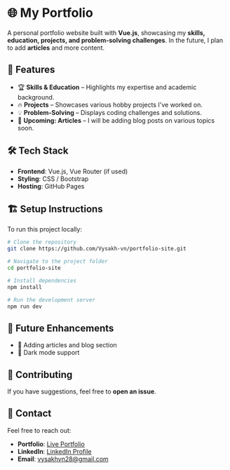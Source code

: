 # 🌐 My Portfolio  

A personal portfolio website built with **Vue.js**, showcasing my **skills, education, projects, and problem-solving challenges**. In the future, I plan to add **articles** and more content.  

## 🚀 Features  
- 🏆 **Skills & Education** – Highlights my expertise and academic background.  
- 🔥 **Projects** – Showcases various hobby projects I've worked on.  
- 💡 **Problem-Solving** – Displays coding challenges and solutions.  
- 📝 **Upcoming: Articles** – I will be adding blog posts on various topics soon.  

## 🛠️ Tech Stack  
- **Frontend**: Vue.js, Vue Router (if used)  
- **Styling**: CSS / Bootstrap
- **Hosting**: GitHub Pages  

## 🏗️ Setup Instructions  
To run this project locally:  

```bash
# Clone the repository
git clone https://github.com/Vysakh-vn/portfolio-site.git

# Navigate to the project folder
cd portfolio-site

# Install dependencies
npm install

# Run the development server
npm run dev
```

## 🔮 Future Enhancements  
- 📝 Adding articles and blog section  
- 🌙 Dark mode support  

## 🎯 Contributing  
If you have suggestions, feel free to **open an issue**.

## 📧 Contact  
Feel free to reach out:  
- **Portfolio**: [Live Portfolio](https://vysakh-vn.github.io/portfolio-site/)  
- **LinkedIn**: [LinkedIn Profile](https:linkedin.com/in/vysakh-vn)  
- **Email**: vysakhvn28@gmail.com


